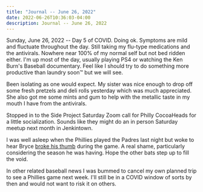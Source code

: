 ```yaml
---
title: "Journal -- June 26, 2022"
date: 2022-06-26T10:36:03-04:00
description: Journal -- June 26, 2022
---
```


Sunday, June 26, 2022 -- Day 5 of COVID. Doing ok. Symptoms are mild and fluctuate throughout the day. Still taking my flu-type medications and the antivirals. Nowhere near 100% of my normal self but not bed ridden either. I'm up most of the day, usually playing PS4 or watching the Ken Burn's Baseball documentary. Feel like I should try to do something more productive than laundry soon™ but we will see.

Been isolating as one would expect. My sister was nice enough to drop off some fresh pretzels and deli rolls yesterday which was much appreciated. She also got me some mints and gum to help with the metallic taste in my mouth I have from the antivirals. 

Stopped in to the Side Project Saturday Zoom call for Philly CocoaHeads for a little socialization. Sounds like they might do an in person Saturday meetup next month in Jenkintown.

I was well asleep when the Phillies played the Padres last night but woke to hear Bryce [broke his thumb] during the game. A real shame, particularly considering the season he was having. Hope the other bats step up to fill the void.

[broke his thumb]: https://www.mlb.com/phillies/news/bryce-harper-hand-injury-after-hbp

In other related baseball news I was bummed to cancel my own planned trip to see a Phillies game next week. I'll still be in a COVID window of sorts by then and would not want to risk it on others.
